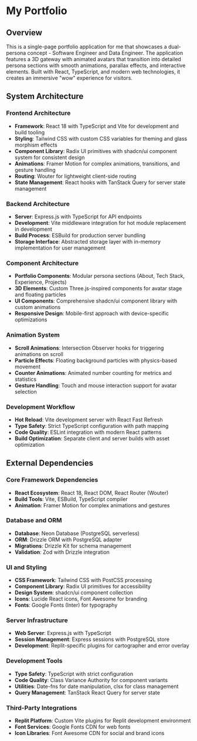 # My Portfolio

## Overview

This is a single-page portfolio application for me that showcases a dual-persona concept - Software Engineer and Data Engineer. The application features a 3D gateway with animated avatars that transition into detailed persona sections with smooth animations, parallax effects, and interactive elements. Built with React, TypeScript, and modern web technologies, it creates an immersive "wow" experience for visitors.

## System Architecture

### Frontend Architecture
- **Framework**: React 18 with TypeScript and Vite for development and build tooling
- **Styling**: Tailwind CSS with custom CSS variables for theming and glass morphism effects
- **Component Library**: Radix UI primitives with shadcn/ui component system for consistent design
- **Animations**: Framer Motion for complex animations, transitions, and gesture handling
- **Routing**: Wouter for lightweight client-side routing
- **State Management**: React hooks with TanStack Query for server state management

### Backend Architecture
- **Server**: Express.js with TypeScript for API endpoints
- **Development**: Vite middleware integration for hot module replacement in development
- **Build Process**: ESBuild for production server bundling
- **Storage Interface**: Abstracted storage layer with in-memory implementation for user management

### Component Architecture
- **Portfolio Components**: Modular persona sections (About, Tech Stack, Experience, Projects)
- **3D Elements**: Custom Three.js-inspired components for avatar stage and floating particles
- **UI Components**: Comprehensive shadcn/ui component library with custom animations
- **Responsive Design**: Mobile-first approach with device-specific optimizations

### Animation System
- **Scroll Animations**: Intersection Observer hooks for triggering animations on scroll
- **Particle Effects**: Floating background particles with physics-based movement
- **Counter Animations**: Animated number counting for metrics and statistics
- **Gesture Handling**: Touch and mouse interaction support for avatar selection

### Development Workflow
- **Hot Reload**: Vite development server with React Fast Refresh
- **Type Safety**: Strict TypeScript configuration with path mapping
- **Code Quality**: ESLint integration with modern React patterns
- **Build Optimization**: Separate client and server builds with asset optimization

## External Dependencies

### Core Framework Dependencies
- **React Ecosystem**: React 18, React DOM, React Router (Wouter)
- **Build Tools**: Vite, ESBuild, TypeScript compiler
- **Animation**: Framer Motion for complex animations and gestures

### Database and ORM
- **Database**: Neon Database (PostgreSQL serverless)
- **ORM**: Drizzle ORM with PostgreSQL adapter
- **Migrations**: Drizzle Kit for schema management
- **Validation**: Zod with Drizzle integration

### UI and Styling
- **CSS Framework**: Tailwind CSS with PostCSS processing
- **Component Library**: Radix UI primitives for accessibility
- **Design System**: shadcn/ui component collection
- **Icons**: Lucide React icons, Font Awesome for branding
- **Fonts**: Google Fonts (Inter) for typography

### Server Infrastructure
- **Web Server**: Express.js with TypeScript
- **Session Management**: Express sessions with PostgreSQL store
- **Development**: Replit-specific plugins for cartographer and error overlay

### Development Tools
- **Type Safety**: TypeScript with strict configuration
- **Code Quality**: Class Variance Authority for component variants
- **Utilities**: Date-fns for date manipulation, clsx for class management
- **Query Management**: TanStack React Query for server state

### Third-Party Integrations
- **Replit Platform**: Custom Vite plugins for Replit development environment
- **Font Services**: Google Fonts CDN for web fonts
- **Icon Libraries**: Font Awesome CDN for social and brand icons
